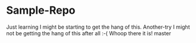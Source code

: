 # Sample-Repo
Just learning
I might be starting to get the hang of this.
Another-try
I might not be getting the hang of this after all :-(
Whoop there it is!
master
